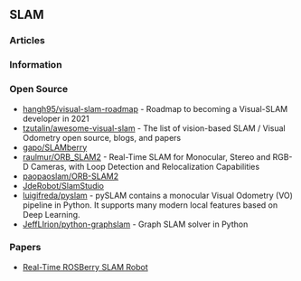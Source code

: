 ## SLAM


### Articles


### Information


### Open Source
- [hangh95/visual-slam-roadmap](https://github.com/changh95/visual-slam-roadmap) - Roadmap to becoming a Visual-SLAM developer in 2021
- [tzutalin/awesome-visual-slam](https://github.com/tzutalin/awesome-visual-slam) - The list of vision-based SLAM / Visual Odometry open source, blogs, and papers
- [gapo/SLAMberry](https://github.com/gapo/SLAMberry) 
- [raulmur/ORB_SLAM2](https://github.com/raulmur/ORB_SLAM2) - Real-Time SLAM for Monocular, Stereo and RGB-D Cameras, with Loop Detection and Relocalization Capabilities
 - [paopaoslam/ORB-SLAM2](https://gitee.com/paopaoslam/ORB-SLAM2#c11-or-c0x-compiler) 
- [JdeRobot/SlamStudio](https://github.com/JdeRobot/SlamStudio)
- [luigifreda/pyslam](https://github.com/luigifreda/pyslam) - pySLAM contains a monocular Visual Odometry (VO) pipeline in Python. It supports many modern local features based on Deep Learning.
- [JeffLIrion/python-graphslam](https://github.com/JeffLIrion/python-graphslam) - Graph SLAM solver in Python


### Papers
- [Real-Time ROSBerry SLAM Robot](https://courses.ece.cornell.edu/ece6930/ECE6930_Spring16_Final_MEng_Reports/SLAM/Real-time%20ROSberryPi%20SLAM%20Robot.pdf)




